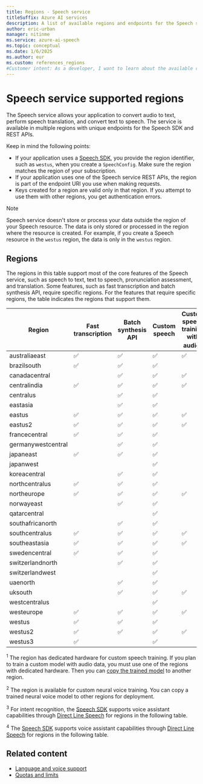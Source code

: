 ```yaml
---
title: Regions - Speech service
titleSuffix: Azure AI services
description: A list of available regions and endpoints for the Speech service, including speech to text, text to speech, and speech translation.
author: eric-urban
manager: nitinme
ms.service: azure-ai-speech
ms.topic: conceptual
ms.date: 1/6/2025
ms.author: eur
ms.custom: references_regions
#Customer intent: As a developer, I want to learn about the available regions and endpoints for the Speech service.
---
```


# Speech service supported regions

The Speech service allows your application to convert audio to text, perform speech translation, and convert text to speech. The service is available in multiple regions with unique endpoints for the Speech SDK and REST APIs. 

Keep in mind the following points:

- If your application uses a [Speech SDK](speech-sdk.md), you provide the region identifier, such as `westus`, when you create a `SpeechConfig`. Make sure the region matches the region of your subscription.
- If your application uses one of the Speech service REST APIs, the region is part of the endpoint URI you use when making requests.
- Keys created for a region are valid only in that region. If you attempt to use them with other regions, you get authentication errors.

> [!NOTE]
> Speech service doesn't store or process your data outside the region of your Speech resource. The data is only stored or processed in the region where the resource is created. For example, if you create a Speech resource in the `westus` region, the data is only in the `westus` region.

## Regions

The regions in this table support most of the core features of the Speech service, such as speech to text, text to speech, pronunciation assessment, and translation. Some features, such as fast transcription and batch synthesis API, require specific regions. For the features that require specific regions, the table indicates the regions that support them.

| **Region** | **Fast transcription** | **Batch synthesis API** | **Custom speech** | **Custom speech training with audio**<sup>1</sup> | **Custom neural voice** | **Custom neural voice training**<sup>2</sup> | **Custom neural voice high performance endpoint** | **Personal voice** | **Text to speech avatar** | **Video translation** | **Custom keyword advanced models** | **Keyword verification** | **Speaker recognition** | **Intent recognition**<sup>3</sup> | **Voice assistants**<sup>4</sup> |
|-----|-----|-----|-----|-----|-----|-----|-----|-----|-----|-----|-----|-----|-----|-----|-----|
| australiaeast      | ✅ | ✅ | ✅ | ✅ | ✅ | ✅ | ✅ |  |  |  | ✅ |  | ✅ | ✅ |  |
| brazilsouth        | ✅ | ✅ | ✅ |  | ✅ |  |  |  |  |  |  |  |  | ✅ |  |
| canadacentral      |  | ✅ | ✅ | ✅ | ✅ |  |  |  |  |  |  |  | ✅ |  |  |
| centralindia       | ✅ | ✅ | ✅ | ✅ | ✅ | ✅ |  |  |  |  | ✅ | ✅ | ✅ |  | ✅ |
| centralus          |  | ✅ | ✅ |  | ✅ |  |  |  |  |  |  |  | ✅ |  |  |
| eastasia           |  | ✅ | ✅ |  | ✅ |  |  |  |  |  |  | ✅ | ✅ | ✅ | ✅ |
| eastus             | ✅ | ✅ | ✅ | ✅ | ✅ | ✅ | ✅ | ✅ |  | ✅ | ✅ | ✅ | ✅ | ✅ | ✅ |
| eastus2            | ✅ | ✅ | ✅ | ✅ | ✅ | ✅ |  |  | ✅ |  | ✅ | ✅ | ✅ | ✅ | ✅ |
| francecentral      | ✅ | ✅ | ✅ |  | ✅ |  |  |  |  |  |  |  | ✅ |  |  |
| germanywestcentral |  | ✅ | ✅ |  | ✅ |  |  |  |  |  |  |  | ✅ |  |  |
| japaneast          | ✅ | ✅ | ✅ |  | ✅ | ✅ |  |  |  |  |  | ✅ | ✅ |  |  |
| japanwest          |  |  | ✅ |  | ✅ |  |  |  |  |  |  |  | ✅ |  |  |
| koreacentral       |  | ✅ | ✅ |  | ✅ |  |  |  |  |  |  |  | ✅ |  |  |
| northcentralus     | ✅ | ✅ | ✅ |  | ✅ |  |  |  |  |  | ✅ |  |  |  |  |
| northeurope        | ✅ | ✅ | ✅ | ✅ | ✅ | ✅ | ✅ |  | ✅ |  | ✅ | ✅ | ✅ | ✅ | ✅ |
| norwayeast         |  | ✅ | ✅ |  | ✅ |  |  |  |  |  |  |  | ✅ |  |  |
| qatarcentral       |  |  | ✅ |  | ✅ |  |  |  |  |  |  |  | ✅ |  |  |
| southafricanorth   |  | ✅ | ✅ |  | ✅ |  |  |  |  |  |  |  |  |  |  |
| southcentralus     | ✅ | ✅ | ✅ | ✅ | ✅ | ✅ | ✅ |  | ✅ |  | ✅ | ✅ |  | ✅ | ✅ |
| southeastasia      | ✅ | ✅ | ✅ | ✅ | ✅ | ✅ | ✅ | ✅ | ✅ |  | ✅ | ✅ | ✅ | ✅ | ✅ |
| swedencentral      | ✅ | ✅ | ✅ |  |  |  |  |  | ✅ |  |  |  | ✅ |  |  |
| switzerlandnorth   |  | ✅ | ✅ |  | ✅ |  |  |  |  |  |  |  |  |  |  |
| switzerlandwest    |  |  | ✅ |  | ✅ |  |  |  |  |  |  |  | ✅ |  |  |
| uaenorth           |  | ✅ | ✅ |  | ✅ |  |  |  |  |  |  |  |  |  |  |
| uksouth            |  | ✅ | ✅ | ✅ | ✅ | ✅ | ✅ |  |  |  | ✅ |  | ✅ |  |  |
| westcentralus      |  |  | ✅ |  | ✅ |  |  |  |  |  |  | ✅ | ✅ | ✅ | ✅ |
| westeurope         | ✅ | ✅ | ✅ | ✅ | ✅ | ✅ | ✅ | ✅ | ✅ |  | ✅ | ✅ | ✅ | ✅ | ✅ |
| westus             | ✅ | ✅ | ✅ |  | ✅ | ✅ |  |  |  |  |  | ✅ | ✅ | ✅ | ✅ |
| westus2            | ✅ | ✅ | ✅ | ✅ | ✅ | ✅ | ✅ |  | ✅ |  | ✅ | ✅ | ✅ | ✅ | ✅ |
| westus3            | ✅ |  | ✅ |  | ✅ |  |  |  |  |  |  |  | ✅ |  |  |

<sup>1</sup> The region has dedicated hardware for custom speech training. If you plan to train a custom model with audio data, you must use one of the regions with dedicated hardware. Then you can [copy the trained model](how-to-custom-speech-train-model.md#copy-a-model) to another region.

<sup>2</sup> The region is available for custom neural voice training. You can copy a trained neural voice model to other regions for deployment.

<sup>3</sup> For intent recognition, the [Speech SDK](speech-sdk.md) supports voice assistant capabilities through [Direct Line Speech](./direct-line-speech.md) for regions in the following table.

<sup>4</sup> The [Speech SDK](speech-sdk.md) supports voice assistant capabilities through [Direct Line Speech](./direct-line-speech.md) for regions in the following table.

## Related content

- [Language and voice support](./language-support.md)
- [Quotas and limits](./speech-services-quotas-and-limits.md)
